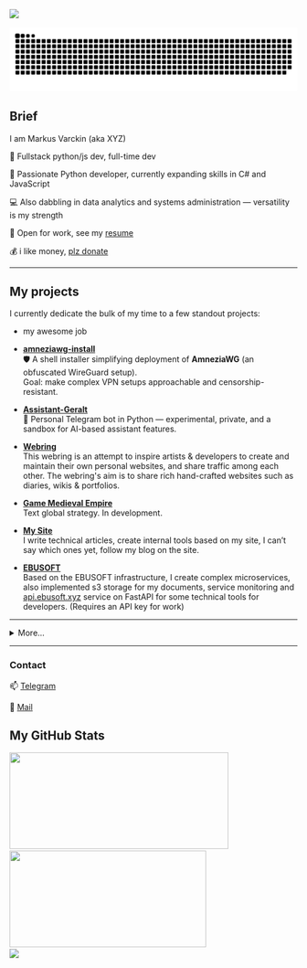 <a href="https://github.com/Varckin"><img src="https://user-images.githubusercontent.com/73097560/115834477-dbab4500-a447-11eb-908a-139a6edaec5c.gif"></a>

<div align="center">
  <a href="https://github.com/Varckin"><img  src="https://raw.githubusercontent.com/platane/snk/output/github-contribution-grid-snake-dark.svg"
       alt="snake" /></a>
</div>

## Brief

I am Markus Varckin (aka XYZ)

💼 Fullstack python/js dev, full-time dev

🐍 Passionate Python developer, currently expanding skills in C# and JavaScript

💻 Also dabbling in data analytics and systems administration — versatility is my strength

💼 Open for work, see my [resume](https://s3.ebusoft.xyz/public/Mingazov%20Annur%20FullStack%20(Short).pdf)

💰  i like money, [plz donate](https://varckin.xyz/donate/)

---

## My projects

I currently dedicate the bulk of my time to a few standout projects:

- my awesome job

- [**amneziawg-install**](https://github.com/Varckin/amneziawg-install)  
    🛡️ A shell installer simplifying deployment of **AmneziaWG** (an obfuscated WireGuard setup).  
    Goal: make complex VPN setups approachable and censorship-resistant.

- [**Assistant-Geralt**](https://github.com/Varckin/Assistant-Geralt-V3.0)  
    🤖 Personal Telegram bot in Python — experimental, private, and a sandbox for AI-based assistant features.

- [**Webring**](https://github.com/Varckin/Webring)  
    This webring is an attempt to inspire artists & developers to create and maintain their own personal websites, and share traffic among each other. The webring's aim is to share rich hand-crafted websites such as diaries, wikis & portfolios.

- [**Game Medieval Empire**](https://github.com/Varckin/Medieval-Empire)  
    Text global strategy. In development.

- [**My Site**](https://varckin.xyz)  
    I write technical articles, create internal tools based on my site, I can’t say which ones yet, follow my blog on the site.

- [**EBUSOFT**](https://ebusoft.xyz)  
    Based on the EBUSOFT infrastructure, I create complex microservices, also implemented s3 storage for my documents, service monitoring and [api.ebusoft.xyz](https://api.ebusoft.xyz) service on FastAPI for some technical tools for developers. (Requires an API key for work)

---

<details>
  <summary>More…</summary>

- [**XYZ RADIO**](https://github.com/Varckin/XYZ-Radio)  
    XYZ Radio is a mini program that allows you to listen to the radio and write the names of tracks to a text file.

- [**Midnight-Player**](https://github.com/Varckin/Midnight-Player)  
    🎶 A modern Python audio player with playlist management, speed control, and dark/light modes.

- [**Secret-crypto**](https://github.com/Varckin/Secret-crypto)  
    Analogue of KeePassXC, simple implementation in Python with PyQt5

- [**API lib Telegraph**](https://github.com/Varckin/Telegraph)  
    A simple library for the Telegraph API for working in the Python programming language.

- [**Krestiknolik**](https://github.com/Varckin/Krestiknolik)  
    A game in which two players draw their own symbol (cross or circle) on a field of 9 squares until they get a line of 3 identical symbols or until all squares are filled.
</details>

---

### Contact
📫 [Telegram](https://t.me/Varckin)

📧 [Mail](mailto:maestro@varckin.xyz)

## My GitHub Stats

<div>
  <a href="https://github.com/Varckin"><img height="169em" width="383em" src="https://github-readme-stats.vercel.app/api?username=Varckin&count_private=true&theme=github_dark&show_icons=true"/></a>
  <a href="https://github.com/Varckin"><img height="169em" width="344em" src="https://github-readme-stats.vercel.app/api/top-langs/?username=Varckin&langs_count=3&theme=github_dark"/></a>
</div>

<img src="https://user-images.githubusercontent.com/73097560/115834477-dbab4500-a447-11eb-908a-139a6edaec5c.gif">

